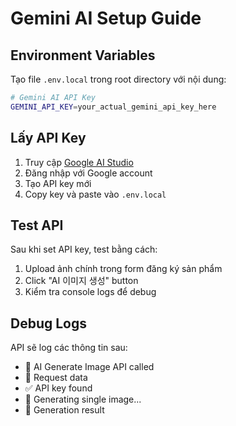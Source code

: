 # Gemini AI Setup Guide

## Environment Variables

Tạo file `.env.local` trong root directory với nội dung:

```bash
# Gemini AI API Key
GEMINI_API_KEY=your_actual_gemini_api_key_here
```

## Lấy API Key

1. Truy cập [Google AI Studio](https://aistudio.google.com/)
2. Đăng nhập với Google account
3. Tạo API key mới
4. Copy key và paste vào `.env.local`

## Test API

Sau khi set API key, test bằng cách:
1. Upload ảnh chính trong form đăng ký sản phẩm
2. Click "AI 이미지 생성" button
3. Kiểm tra console logs để debug

## Debug Logs

API sẽ log các thông tin sau:
- 🤖 AI Generate Image API called
- 📝 Request data
- ✅ API key found
- 🎨 Generating single image...
- 🎨 Generation result
